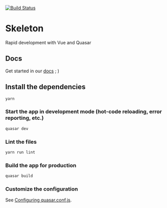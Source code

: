 [![Build Status](https://travis-ci.com/quasarframeworkbrasil/skeleton.svg?branch=master)](https://travis-ci.com/quasarframeworkbrasil/skeleton)

# Skeleton

Rapid development with Vue and Quasar

## Docs

Get started in our [docs](https://quasarframework-brasil.gitbook.io/skeleton-quasar) ; )

## Install the dependencies
```bash
yarn
```

### Start the app in development mode (hot-code reloading, error reporting, etc.)
```bash
quasar dev
```

### Lint the files
```bash
yarn run lint
```

### Build the app for production
```bash
quasar build
```

### Customize the configuration
See [Configuring quasar.conf.js](https://quasar.dev/quasar-cli/quasar-conf-js).
